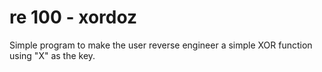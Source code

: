 # re 100 - xordoz

Simple program to make the user reverse engineer a simple XOR function using "X" as the key. 
